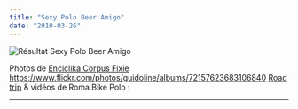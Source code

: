 ```yaml
---
title: "Sexy Polo Beer Amigo"
date: "2010-03-26"
---
```


![](images/spb_resultat.jpg "Résultat Sexy Polo Beer Amigo")

Photos de [Enciclika Corpus Fixie](http://corpusfixie.wordpress.com/) <https://www.flickr.com/photos/guidoline/albums/72157623683106840> [Road trip](http://romabikepolo.org/laspirina-non-chiede-scusa-aspirina-doesnt-apologize) & vidéos de Roma Bike Polo :

* * *

